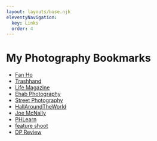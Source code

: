 ```yaml
---
layout: layouts/base.njk
eleventyNavigation:
  key: Links
  order: 4
---
```

<div class="hero-image hero-about">
  <div class="hero-text">
    <h1>My Photography Bookmarks</h1>
  </div>
</div>
<section class='about-page'>

- [Fan Ho](https://fanho-forgetmenot.com/)
- [Trashhand](https://trashhand.com/)
- [Life Magazine](https://www.life.com/)
- [Ehab Photography](https://ehabphotography.com/)
- [Street Photography](https://streetphotography.com/)
- [HallAroundTheWorld](https://www.hallaroundtheworld.com/)
- [Joe McNally](https://joemcnally.com/)
- [PHLearn](https://phlearn.com/)
- [feature shoot](https://www.featureshoot.com/)
- [DP Review](https://www.dpreview.com/)

</section>